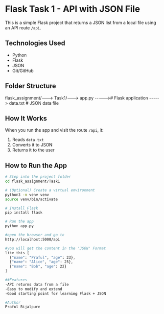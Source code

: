 # Flask Task 1 - API with JSON File

This is a simple Flask project that returns a JSON list from a local file using an API route `/api`.

## Technologies Used

- Python
- Flask
- JSON
- Git/GitHub

## Folder Structure
flask_assignment/---> Task1/---> app.py -----># Flask application -----> data.txt # JSON data file


## How It Works

When you run the app and visit the route `/api`, it:
1. Reads `data.txt`
2. Converts it to JSON
3. Returns it to the user

## How to Run the App

```bash
# Step into the project folder
cd flask_assignment/Task1

# (Optional) Create a virtual environment
python3 -m venv venv
source venv/bin/activate

# Install Flask
pip install flask

# Run the app
python app.py

#open the browser and go to 
http://localhost:5000/api

#you will get the content in the 'JSON' Format
like this [
  {"name": "Praful", "age": 23},
  {"name": "Alice", "age": 25},
  {"name": "Bob", "age": 22}
]

##Features
-API returns data from a file
-Easy to modify and extend
-Good starting point for learning Flask + JSON

#Author 
Praful Bijalpure

